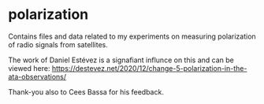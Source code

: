 # polarization

Contains files and data related to my experiments on measuring polarization of radio signals from satellites.

The work of Daniel Estévez is a signafiant influnce on this and can be viewed here:
https://destevez.net/2020/12/change-5-polarization-in-the-ata-observations/

Thank-you also to Cees Bassa for his feedback.
